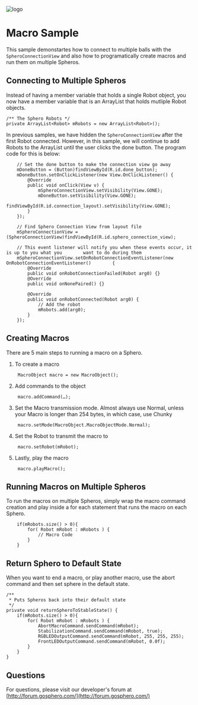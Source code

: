 ![logo](http://update.orbotix.com/developer/sphero-small.png)

# Macro Sample

This sample demonstartes how to connect to multiple balls with the `SpheroConnectionView` and also how to programatically create macros and run them on multiple Spheros.

## Connecting to Multiple Spheros

Instead of having a member variable that holds a single Robot object, you now have a member variable that is an ArrayList that holds mutliple Robot objects.

	/** The Sphero Robots */
	private ArrayList<Robot> mRobots = new ArrayList<Robot>();
	
In previous samples, we have hidden the `SpheroConnectionView` after the first Robot connected.  However, in this sample, we will continue to add Robots to the ArrayList until the user clicks the done button.  The program code for this is below:

		// Set the done button to make the connection view go away
		mDoneButton = (Button)findViewById(R.id.done_button);
		mDoneButton.setOnClickListener(new View.OnClickListener() {
			@Override
			public void onClick(View v) {
				mSpheroConnectionView.setVisibility(View.GONE);
				mDoneButton.setVisibility(View.GONE);
				findViewById(R.id.connection_layout).setVisibility(View.GONE);
			}
		});

		// Find Sphero Connection View from layout file
		mSpheroConnectionView = (SpheroConnectionView)findViewById(R.id.sphero_connection_view);
		
		// This event listener will notify you when these events occur, it is up to you what you 		want to do during them
		mSpheroConnectionView.setOnRobotConnectionEventListener(new OnRobotConnectionEventListener() 		{
			@Override
			public void onRobotConnectionFailed(Robot arg0) {}
			@Override
			public void onNonePaired() {}

			@Override
			public void onRobotConnected(Robot arg0) {
				// Add the robot
				mRobots.add(arg0);
			}
		});	
	
## Creating Macros

There are 5 main steps to running a macro on a Sphero.
	
1. To create a macro 

		MacroObject macro = new MacroObject();      

2. Add commands to the object

		macro.addCommand(…);
		
3. Set the Macro transmission mode.  Almost always use Normal, unless your Macro is longer than 254 bytes, in which case, use Chunky

		macro.setMode(MacroObject.MacroObjectMode.Normal);

4. Set the Robot to transmit the macro to

		macro.setRobot(mRobot);

5. Lastly, play the macro

		macro.playMacro();
		
## Running Macros on Multiple Spheros

To run the macros on multiple Spheros, simply wrap the macro command creation and play inside a for each statement that runs the macro on each Sphero.

		if(mRobots.size() > 0){
			for( Robot mRobot : mRobots ) {
				// Macro Code
			}
		}

## Return Sphero to Default State

When you want to end a macro, or play another macro, use the abort command and then set sphere in the default state.

	/**
	 * Puts Spheros back into their default state
	 */
	private void returnSpheroToStableState() {
		if(mRobots.size() > 0){
			for( Robot mRobot : mRobots ) {
				AbortMacroCommand.sendCommand(mRobot);
				StabilizationCommand.sendCommand(mRobot, true);
				RGBLEDOutputCommand.sendCommand(mRobot, 255, 255, 255);
				FrontLEDOutputCommand.sendCommand(mRobot, 0.0f);
			}
		}
	}


## Questions

For questions, please visit our developer's forum at [http://forum.gosphero.com/](http://forum.gosphero.com/)

